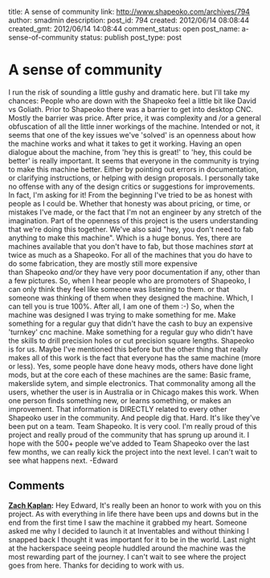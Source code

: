 title: A sense of community
link: http://www.shapeoko.com/archives/794
author: smadmin
description: 
post_id: 794
created: 2012/06/14 08:08:44
created_gmt: 2012/06/14 14:08:44
comment_status: open
post_name: a-sense-of-community
status: publish
post_type: post

# A sense of community

I run the risk of sounding a little gushy and dramatic here. but I'll take my chances: People who are down with the Shapeoko feel a little bit like David vs Goliath. Prior to Shapeoko there was a barrier to get into desktop CNC. Mostly the barrier was price. After price, it was complexity and /or a general obfuscation of all the little inner workings of the machine. Intended or not, it seems that one of the key issues we've 'solved' is an openness about how the machine works and what it takes to get it working. Having an open dialogue about the machine, from 'hey this is great!' to 'hey, this could be better' is really important. It seems that everyone in the community is trying to make this machine better. Either by pointing out errors in documentation, or clarifying instructions, or helping with design proposals. I personally take no offense with any of the design critics or suggestions for improvements. In fact, I'm asking for it! From the beginning I've tried to be as honest with people as I could be. Whether that honesty was about pricing, or time, or mistakes I've made, or the fact that I'm not an engineer by any stretch of the imagination. Part of the openness of this project is the users understanding that we're doing this together. We've also said "hey, you don't need to fab anything to make this machine". Which is a huge bonus. Yes, there are machines available that you don't have to fab, but those machines *start* at twice as much as a Shapeoko. For all of the machines that you do have to do some fabrication, they are mostly still more expensive than Shapeoko *and/or* they have very poor documentation if any, other than a few pictures. So, when I hear people who are promoters of Shapeoko, I can only think they feel like someone was listening to them. or that someone was thinking of them when they designed the machine. Which, I can tell you is true 100%. After all, I am one of them :-) So, when the machine was designed I was trying to make something for me. Make something for a regular guy that didn't have the cash to buy an expensive 'turnkey' cnc machine. Make something for a regular guy who didn't have the skills to drill precision holes or cut precision square lengths. Shapeoko is for us. Maybe I've mentioned this before but the other thing that really makes all of this work is the fact that everyone has the same machine (more or less). Yes, some people have done heavy mods, others have done light mods, but at the core each of these machines are the same: Basic frame, makerslide sytem, and simple electronics. That commonality among all the users, whether the user is in Australia or in Chicago makes this work. When one person finds something new, or learns something, or makes an improvement. That information is DIRECTLY related to every other Shapeoko user in the community. And people dig that. Hard. It's like they've been put on a team. Team Shapeoko. It is very cool. I'm really proud of this project and really proud of the community that has sprung up around it. I hope with the 500+ people we've added to Team Shapeoko over the last few months, we can really kick the project into the next level. I can't wait to see what happens next. -Edward

## Comments

**[Zach Kaplan](#113 "2012-06-14 08:31:00"):** Hey Edward, It's really been an honor to work with you on this project. As with everything in life there have been ups and downs but in the end from the first time I saw the machine it grabbed my heart. Someone asked me why I decided to launch it at Inventables and without thinking I snapped back I thought it was important for it to be in the world. Last night at the hackerspace seeing people huddled around the machine was the most rewarding part of the journey. I can't wait to see where the project goes from here. Thanks for deciding to work with us.


